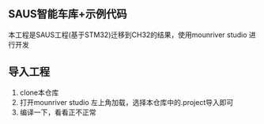 ## SAUS智能车库+示例代码
本工程是SAUS工程(基于STM32)迁移到CH32的结果，使用mounriver studio 进行开发
## 导入工程
1. clone本仓库
2. 打开mounriver studio 左上角加载，选择本仓库中的.project导入即可
3. 编译一下，看看正不正常